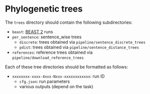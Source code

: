 # Phylogenetic trees

The `trees` directory should contain the following subdirectories:

* `beast`: [BEAST 2](https://www.beast2.org/) runs
* `per_sentence`: sentence_wise trees
  * `discrete`: trees obtained via `pipeline/sentence_discrete_trees`
  * `pdist`: trees obtained via `pipeline/sentence_distance_trees`
* `references`: reference trees obtained via `pipeline/download_reference_trees`

Each of these tree directories should be formatted as follows:

* `xxxxxxxx-xxxx-4xxx-Nxxx-xxxxxxxxxxxx`: run ID
  * `cfg.json`: run parameters
  * various outputs (depend on the task)
